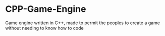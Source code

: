 # CPP-Game-Engine
Game engine written in C++, made to permit the peoples to create a game without needing to know how to code
